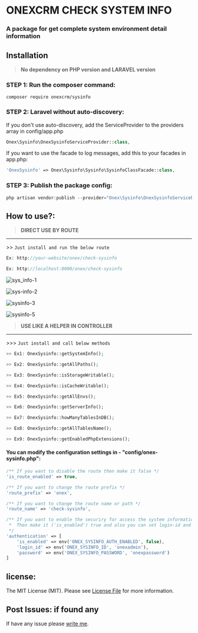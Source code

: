 # ONEXCRM CHECK SYSTEM INFO

### A package for get complete system environment detail information

## Installation

> **No dependency on PHP version and LARAVEL version**

### STEP 1: Run the composer command:

```shell
composer require onexcrm/sysinfo
```

### STEP 2: Laravel without auto-discovery:

If you don't use auto-discovery, add the ServiceProvider to the providers array in config/app.php

```php
Onex\Sysinfo\OnexSysinfoServiceProvider::class,
```

If you want to use the facade to log messages, add this to your facades in app.php:

```php
'OnexSysinfo' => Onex\Sysinfo\Sysinfo\SysinfoClassFacade::class,
```

### STEP 3: Publish the package config:

```php
php artisan vendor:publish --provider="Onex\Sysinfo\OnexSysinfoServiceProvider" --force
```

## How to use?:

> **DIRECT USE BY ROUTE**
---
<dl>
  <dt>>> <code>Just install and run the below route </span></code></dt>
</dl>

```php
Ex: http://your-website/onex/check-sysinfo

Ex: http://localhost:8000/onex/check-sysinfo
```
![sys_info-1](https://user-images.githubusercontent.com/24665327/224806839-245e87e7-fdbf-4c27-bf36-d27b465f6f80.png)

![sys-info-2](https://user-images.githubusercontent.com/24665327/224806938-79c21838-e6bd-47aa-9f29-2fccafe258ab.png)

![sysinfo-3](https://user-images.githubusercontent.com/24665327/224807043-d74eeaf3-08f2-4f7b-a6c5-93cc91e38489.png)

![sysinfo-5](https://user-images.githubusercontent.com/24665327/224807193-3aad7620-402a-4eed-9021-1a5fd53f9972.png)


> **USE LIKE A HELPER IN CONTROLLER**
---
<dl>
  <dt>>>> <code>Just install and call below methods </span></code></dt>
</dl>

```php
>> Ex1: OnexSysinfo::getSystemInfo();
```

```php
>> Ex2: OnexSysinfo::getAllPaths();
```

```php
>> Ex3: OnexSysinfo::isStorageWritable();
```

```php
>> Ex4: OnexSysinfo::isCacheWritable();
```

```php
>> Ex5: OnexSysinfo::getAllEnvs();
```

```php
>> Ex6: OnexSysinfo::getServerInfo();
```

```php
>> Ex7: OnexSysinfo::howManyTablesInDB();
```

```php
>> Ex8: OnexSysinfo::getAllTablesName();
```

```php
>> Ex9: OnexSysinfo::getEnabledPhpExtensions();
```

#### You can modify the configuration settings in - "config/onex-sysinfo.php":

```php
/** If you want to disable the route then make it false */
'is_route_enabled' => true,
```

```php
/** If you want to change the route prefix */
'route_prefix' => 'onex',
```

```php
/** If you want to change the route name or path */
'route_name' => 'check-sysinfo',
```

```php
/** If you want to enable the securiry for access the system information
 *  Then make it ('is_enabled') true and also you can set login-id and password 
 */
'authentication' => [
    'is_enabled' => env('ONEX_SYSINFO_AUTH_ENABLED', false),
    'login_id' => env('ONEX_SYSINFO_ID', 'onexadmin'),
    'password' => env('ONEX_SYSINFO_PASSWORD', 'onexpassword')
]
```

## license:
The MIT License (MIT). Please see [License File](LICENSE.md) for more information.

## Post Issues: if found any
If have any issue please [write me](https://github.com/dev-arindam-roy/onex-sysinfo/issues).
